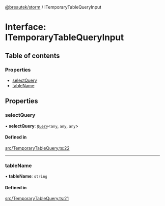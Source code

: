 [@breautek/storm](../README.md) / ITemporaryTableQueryInput

# Interface: ITemporaryTableQueryInput

## Table of contents

### Properties

- [selectQuery](ITemporaryTableQueryInput.md#selectquery)
- [tableName](ITemporaryTableQueryInput.md#tablename)

## Properties

### selectQuery

• **selectQuery**: [`Query`](../classes/Query.md)<`any`, `any`, `any`\>

#### Defined in

[src/TemporaryTableQuery.ts:22](https://github.com/breautek/storm/blob/daf9166/src/TemporaryTableQuery.ts#L22)

___

### tableName

• **tableName**: `string`

#### Defined in

[src/TemporaryTableQuery.ts:21](https://github.com/breautek/storm/blob/daf9166/src/TemporaryTableQuery.ts#L21)
